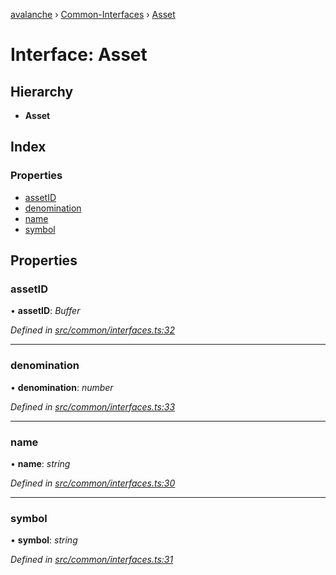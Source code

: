 [avalanche](../README.md) › [Common-Interfaces](../modules/common_interfaces.md) › [Asset](common_interfaces.asset.md)

# Interface: Asset

## Hierarchy

* **Asset**

## Index

### Properties

* [assetID](common_interfaces.asset.md#assetid)
* [denomination](common_interfaces.asset.md#denomination)
* [name](common_interfaces.asset.md#name)
* [symbol](common_interfaces.asset.md#symbol)

## Properties

###  assetID

• **assetID**: *Buffer*

*Defined in [src/common/interfaces.ts:32](https://github.com/ava-labs/avalanchejs/blob/fa4a637/src/common/interfaces.ts#L32)*

___

###  denomination

• **denomination**: *number*

*Defined in [src/common/interfaces.ts:33](https://github.com/ava-labs/avalanchejs/blob/fa4a637/src/common/interfaces.ts#L33)*

___

###  name

• **name**: *string*

*Defined in [src/common/interfaces.ts:30](https://github.com/ava-labs/avalanchejs/blob/fa4a637/src/common/interfaces.ts#L30)*

___

###  symbol

• **symbol**: *string*

*Defined in [src/common/interfaces.ts:31](https://github.com/ava-labs/avalanchejs/blob/fa4a637/src/common/interfaces.ts#L31)*
